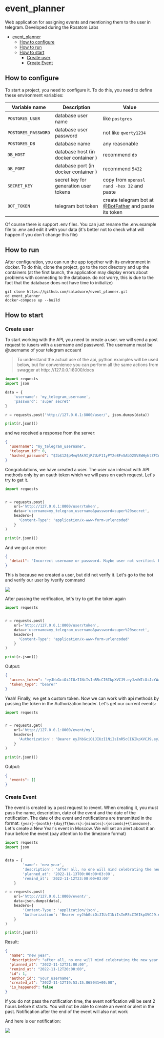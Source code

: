 # event_planner
Web application for assigning events and mentioning them to the user in telegram. Developed during the Rosatom Labs

<!-- TOC -->
* [event_planner](#event_planner)
  * [How to configure](#how-to-configure)
  * [How to run](#how-to-run)
  * [How to start](#how-to-start)
    * [Create user](#create-user)
    * [Create Event](#create-event)
<!-- TOC -->

## How to configure
To start a project, you need to configure it. To do this, you need to define these environment variables:

| Variable name       | Description                             | Value                                                                           |
|---------------------|-----------------------------------------|---------------------------------------------------------------------------------|
| `POSTGRES_USER`     | database user name                      | like `postgres`                                                                 |
| `POSTGRES_PASSWORD` | database user password                  | not like `qwerty1234`                                                           |
| `POSTGRES_DB`       | database name                           | any reasonable                                                                  |
| `DB_HOST`           | database host (in docker container )    | recommend `db`                                                                  |
| `DB_PORT`           | database port (in docker container )    | recommend `5432`                                                                |
| `SECRET_KEY`        | secret key for generation user tokens   | copy from `openssl rand -hex 32` and paste                                      |
| `BOT_TOKEN`         | telegram bot token                      | create telegram bot at [@BotFather](https://t.me/BotFather) and paste its token |
Of course there is support .env files. You can just rename the .env.example file to .env and edit it with your data (it's better not to check what will happen if you don't change this file)

## How to run
After configuration, you can run the app together with its environment in docker. To do this, clone the project, go to the root directory and up the containers (at the first launch, the application may display errors about problems with connecting to the database. do not worry, this is due to the fact that the database does not have time to initialize)

```commandline
git clone https://github.com/saladware/event_planner.git
cd event_planner
docker-compose up --build
```

## How to start

### Create user
To start working with the API, you need to create a user. we will send a post request to /users with a username and password. The username must be @username of your telegram accaunt
> To understand the actual use of the api, python examples will be used below, but for convenience you can perform all the same actions from swagger at http:
> //127.0.0.1:8000/docs
```python
import requests
import json

data = {
    'username': 'my_telegram_username',
    'password': 'super secret'
}

r = requests.post('http://127.0.0.1:8000/user/', json.dumps(data))

print(r.json())
```
and we received a response from the server:
```json
{
  "username": "my_telegram_username",
  "telegram_id": 0,
  "hashed_password": "$2b$12$pMvq9Ak9IjR7UzF11yPY2e8FvSAbD2SV8WHyhtZFIn3WQ0JJetoTC"
}
```

Congratulations, we have created a user. The user can interact with API methods only by an oauth token which we will pass on each request. Let's try to get it.

```python
import requests


r = requests.post(
    url='http://127.0.0.1:8000/user/token',
    data=r'username=my_telegram_username&password=super%20secret',
    headers={
      'Content-Type': 'application/x-www-form-urlencoded'
    }
)

print(r.json())
```
And we got an error:
```json
{
  "detail": "Incorrect username or password. Maybe user not verified. Pls register user and verify it at https://t.me/your_bot_name"
}
```
This is because we created a user, but did not verify it. Let's go to the bot and verify our user by /verify command

![](https://media.discordapp.net/attachments/979456571971100762/1041069930331787414/image.png)

After passing the verification, let's try to get the token again

```python
import requests


r = requests.post(
    url='http://127.0.0.1:8000/user/token',
    data=r'username=my_telegram_username&password=super%20secret',
    headers={
      'Content-Type': 'application/x-www-form-urlencoded'
    }
)

print(r.json())
```
Output:
```json
{
  "access_token": "eyJhbGciOiJIUzI1NiIsInR5cCI6IkpXVCJ9.eyJzdWIiOiJzYWxhZHdhcmUiLCJleHAiOjE2NjgyODMxNDJ9.yzhM6qvkgQScEv6cM2VwqAuqubBkORKX7R-qiEpUOH0",
  "token_type": "bearer"
}
```

Yeah! Finally, we get a custom token. Now we can work with api methods by passing the token in the Authorization header. Let's get our current events:
```python
import requests


r = requests.get(
    url='http://127.0.0.1:8000/event/my',
    headers={
      'Authorization': 'Bearer eyJhbGciOiJIUzI1NiIsInR5cCI6IkpXVCJ9.eyJzdWIiOiJzYWxhZHdhcmUiLCJleHAiOjE2NjgyODMxNDJ9.yzhM6qvkgQScEv6cM2VwqAuqubBkORKX7R-qiEpUOH0'
    }
)

print(r.json())
```
Output:
```json
{
  "events": []
}
```


### Create Event

The event is created by a post request to /event. When creating it, you must pass the name, description, date of the event and the date of the notification.
The date of the event and notifications are transmitted in the format: `{year}-{month}-{day}T{hours}:{minutes}:{seconds}+{timezone}`.
Let's create a New Year's event in Moscow. We will set an alert about it an hour before the event (pay attention to the timezone format)

```python
import requests
import json


data = {
        'name': 'new year',
        'description': 'after all, no one will mind celebrating the new year in November?',
        'planned_at': '2022-11-13T00:00:00+03:00',
        'remind_at': '2022-11-12T23:00:00+03:00'
    }

r = requests.post(
    url='http://127.0.0.1:8000/event/',
    data=json.dumps(data),
    headers={
        'Content-Type': 'application/json',
        'Authorization': 'Bearer eyJhbGciOiJIUzI1NiIsInR5cCI6IkpXVCJ9.eyJzdWIiOiJzYWxhZHdhcmUiLCJleHAiOjE2NjgyODMxNDJ9.yzhM6qvkgQScEv6cM2VwqAuqubBkORKX7R-qiEpUOH0'
    }
)

print(r.json())
```
Result:
```json
{
  "name": "new year",
  "description": "after all, no one will mind celebrating the new year in November?",
  "planned_at": "2022-11-12T21:00:00",
  "remind_at": "2022-11-12T20:00:00",
  "id": 1,
  "author_id": "your_username",
  "created_at": "2022-11-12T19:53:15.065041+00:00",
  "is_happened": false
}
```

If you do not pass the notification time, the event notification will be sent 2 hours before it starts. You will not be able to create an event or alert in the past. Notification after the end of the event will also not work

And here is our notification:

![](https://media.discordapp.net/attachments/979456571971100762/1041083072256409600/2022-11-12_23-04-12.png)